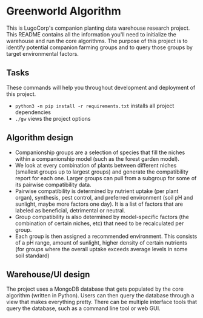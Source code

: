 # Greenworld Algorithm
This is LugoCorp's companion planting data warehouse research project.
This README contains all the information you'll need to initialize the warehouse and run the core algorithms.
The purpose of this project is to identify potential companion farming groups and to query those groups by target environmental factors.

## Tasks
These commands will help you throughout development and deployment of this project.

- `python3 -m pip install -r requirements.txt` installs all project dependencies
- `./gw` views the project options

## Algorithm design
- Companionship groups are a selection of species that fill the niches within a companionship model (such as the forest garden model).
- We look at every combination of plants between different niches (smallest groups up to largest groups) and generate the compatibility report for each one. Larger groups can pull from a subgroup for some of its pairwise compatibility data.
- Pairwise compatibility is determined by nutrient uptake (per plant organ), synthesis, pest control, and preferred environment (soil pH and sunlight, maybe more factors one day). It is a list of factors that are labeled as beneficial, detrimental or neutral.
- Group compatibility is also determined by model-specific factors (the combination of certain niches, etc) that need to be recalculated per group.
- Each group is then assigned a recommended environment. This consists of a pH range, amount of sunlight, higher density of certain nutrients (for groups where the overall uptake exceeds average levels in some soil standard)

## Warehouse/UI design
The project uses a MongoDB database that gets populated by the core algorithm (written in Python).
Users can then query the database through a view that makes everything pretty.
There can be multiple interface tools that query the database, such as a command line tool or web GUI.